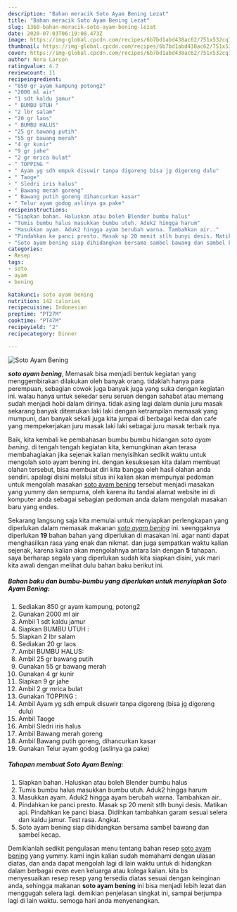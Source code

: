 ```yaml
---
description: "Bahan meracik Soto Ayam Bening Lezat"
title: "Bahan meracik Soto Ayam Bening Lezat"
slug: 1360-bahan-meracik-soto-ayam-bening-lezat
date: 2020-07-03T06:19:08.473Z
image: https://img-global.cpcdn.com/recipes/6b7bd1abd438ac62/751x532cq70/soto-ayam-bening-foto-resep-utama.jpg
thumbnail: https://img-global.cpcdn.com/recipes/6b7bd1abd438ac62/751x532cq70/soto-ayam-bening-foto-resep-utama.jpg
cover: https://img-global.cpcdn.com/recipes/6b7bd1abd438ac62/751x532cq70/soto-ayam-bening-foto-resep-utama.jpg
author: Nora Larson
ratingvalue: 4.7
reviewcount: 11
recipeingredient:
- "850 gr ayam kampung potong2"
- "2000 ml air"
- "1 sdt kaldu jamur"
- " BUMBU UTUH "
- "2 lbr salam"
- "20 gr laos"
- " BUMBU HALUS"
- "25 gr bawang putih"
- "55 gr bawang merah"
- "4 gr kunir"
- "9 gr jahe"
- "2 gr mrica bulat"
- " TOPPING "
- " Ayam yg sdh empuk disuwir tanpa digoreng bisa jg digoreng dulu"
- " Taoge"
- " Sledri iris halus"
- " Bawang merah goreng"
- " Bawang putih goreng dihancurkan kasar"
- " Telur ayam godog aslinya ga pake"
recipeinstructions:
- "Siapkan bahan. Haluskan atau boleh Blender bumbu halus"
- "Tumis bumbu halus masukkan bumbu utuh. Aduk2 hingga harum"
- "Masukkan ayam. Aduk2 hingga ayam berubah warna. Tambahkan air.."
- "Pindahkan ke panci presto. Masak sp 20 menit stlh bunyi desis. Matikan api. Pindahkan ke panci biasa. Didihkan tambahkan garam sesuai selera dan kaldu jamur. Test rasa. Angkat."
- "Soto ayam bening siap dihidangkan bersama sambel bawang dan sambel kecap."
categories:
- Resep
tags:
- soto
- ayam
- bening

katakunci: soto ayam bening 
nutrition: 142 calories
recipecuisine: Indonesian
preptime: "PT27M"
cooktime: "PT47M"
recipeyield: "2"
recipecategory: Dinner

---
```



![Soto Ayam Bening](https://img-global.cpcdn.com/recipes/6b7bd1abd438ac62/751x532cq70/soto-ayam-bening-foto-resep-utama.jpg)

<b><i>soto ayam bening</i></b>, Memasak bisa menjadi bentuk kegiatan yang menggembirakan dilakukan oleh banyak orang. tidaklah hanya para perempuan, sebagian cowok juga banyak juga yang suka dengan kegiatan ini. walau hanya untuk sekedar seru seruan dengan sahabat atau memang sudah menjadi hobi dalam dirinya. tidak asing lagi dalam dunia juru masak sekarang banyak ditemukan laki laki dengan ketrampilan memasak yang mumpuni, dan banyak sekali juga kita jumpai di berbagai kedai dan cafe yang mempekerjakan juru masak laki laki sebagai juru masak terbaik nya.



Baik, kita kembali ke pembahasan bumbu bumbu hidangan <i>soto ayam bening</i>. di tengah tengah kegiatan kita, kemungkinan akan terasa membahagiakan jika sejenak kalian menyisihkan sedikit waktu untuk mengolah soto ayam bening ini. dengan kesuksesan kita dalam membuat olahan tersebut, bisa membuat diri kita bangga oleh hasil olahan anda sendiri. apalagi disini melalui situs ini kalian akan mempunyai pedoman untuk mengolah masakan <u>soto ayam bening</u> tersebut menjadi masakan yang yummy dan sempurna, oleh karena itu tandai alamat website ini di komputer anda sebagai sebagian pedoman anda dalam mengolah masakan baru yang endes.


Sekarang langsung saja kita memulai untuk menyiapkan perlengkapan yang diperlukan dalam memasak makanan <u><i>soto ayam bening</i></u> ini. seenggaknya diperlukan <b>19</b> bahan bahan yang diperlukan di masakan ini. agar nanti dapat menghasilkan rasa yang enak dan nikmat. dan juga sempatkan waktu kalian sejenak, karena kalian akan mengolahnya antara lain dengan <b>5</b> tahapan. saya berharap segala yang diperlukan sudah kita siapkan disini, yuk mari kita awali dengan melihat dulu bahan baku berikut ini.

<!--inarticleads1-->

##### Bahan baku dan bumbu-bumbu yang diperlukan untuk menyiapkan Soto Ayam Bening:

1. Sediakan 850 gr ayam kampung, potong2
1. Gunakan 2000 ml air
1. Ambil 1 sdt kaldu jamur
1. Siapkan  BUMBU UTUH :
1. Siapkan 2 lbr salam
1. Sediakan 20 gr laos
1. Ambil  BUMBU HALUS:
1. Ambil 25 gr bawang putih
1. Gunakan 55 gr bawang merah
1. Gunakan 4 gr kunir
1. Siapkan 9 gr jahe
1. Ambil 2 gr mrica bulat
1. Gunakan  TOPPING :
1. Ambil  Ayam yg sdh empuk disuwir tanpa digoreng (bisa jg digoreng dulu)
1. Ambil  Taoge
1. Ambil  Sledri iris halus
1. Ambil  Bawang merah goreng
1. Ambil  Bawang putih goreng, dihancurkan kasar
1. Gunakan  Telur ayam godog (aslinya ga pake)




<!--inarticleads2-->

##### Tahapan membuat Soto Ayam Bening:

1. Siapkan bahan. Haluskan atau boleh Blender bumbu halus
1. Tumis bumbu halus masukkan bumbu utuh. Aduk2 hingga harum
1. Masukkan ayam. Aduk2 hingga ayam berubah warna. Tambahkan air..
1. Pindahkan ke panci presto. Masak sp 20 menit stlh bunyi desis. Matikan api. Pindahkan ke panci biasa. Didihkan tambahkan garam sesuai selera dan kaldu jamur. Test rasa. Angkat.
1. Soto ayam bening siap dihidangkan bersama sambel bawang dan sambel kecap.




Demikianlah sedikit pengulasan menu tentang bahan resep <u>soto ayam bening</u> yang yummy. kami ingin kalian sudah memahami dengan ulasan diatas, dan anda dapat mengolah lagi di lain waktu untuk di hidangkan dalam berbagai even even keluarga atau kolega kalian. kita bs menyesuaikan resep resep yang tersedia diatas sesuai dengan keinginan anda, sehingga makanan <b>soto ayam bening</b> ini bisa menjadi lebih lezat dan menggugah selera lagi. demikian penjelasan singkat ini, sampai berjumpa lagi di lain waktu. semoga hari anda menyenangkan.
